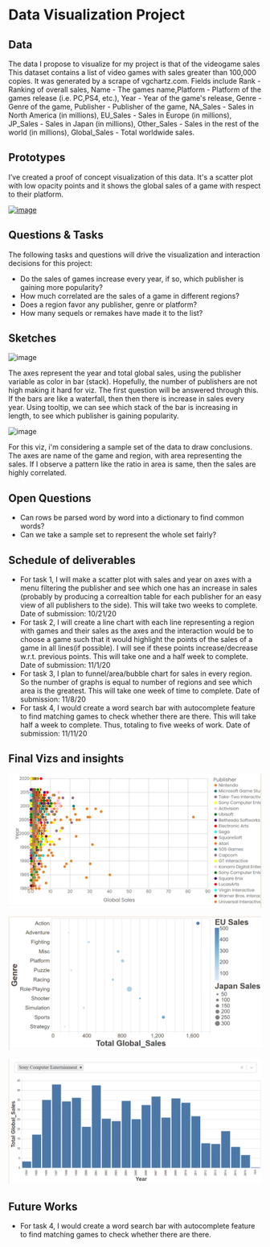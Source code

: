 # Data Visualization Project

## Data

The data I propose to visualize for my project is that of the videogame sales This dataset contains a list of video games with sales greater than 100,000 copies. It was generated by a scrape of vgchartz.com. Fields include Rank - Ranking of overall sales, Name - The games name,Platform - Platform of the games release (i.e. PC,PS4, etc.), Year - Year of the game's release, Genre - Genre of the game, Publisher - Publisher of the game, NA_Sales - Sales in North America (in millions), EU_Sales - Sales in Europe (in millions), JP_Sales - Sales in Japan (in millions), Other_Sales - Sales in the rest of the world (in millions), Global_Sales - Total worldwide sales.

## Prototypes

I’ve created a proof of concept visualization of this data. It's a scatter plot with low opacity points and it shows the global sales of a game with respect to their platform.

[![image](https://github.com/VamsiSukamanchi/dataviz-project-template-proposal/blob/master/Screenshot%202020-09-30%20215515.png)](https://vizhub.com/VamsiSukamanchi/dcec3d913e2a46eaaef900af26dbde56)



## Questions & Tasks

The following tasks and questions will drive the visualization and interaction decisions for this project:

 * Do the sales of games increase every year, if so, which publisher is gaining more popularity?
 * How much correlated are the sales of a game in different regions?
 * Does a region favor any publisher, genre or platform?
 * How many sequels or remakes have made it to the list?

## Sketches
![image](https://github.com/VamsiSukamanchi/dataviz-project-template-proposal/blob/master/IMG20201001174437.jpg)

The axes represent the year and total global sales, using the publisher variable as color in bar (stack). Hopefully, the number of publishers are not high making it hard for viz. The first question will be answered through this. If the bars are like a waterfall, then then there is increase in sales every year. Using tooltip, we can see which stack of the bar is increasing in length, to see which publisher is gaining popularity.

![image](https://github.com/VamsiSukamanchi/dataviz-project-template-proposal/blob/master/IMG20201001174458.jpg)

For this viz, i'm considering a sample set of the data to draw conclusions. The axes are name of the game and region, with area representing the sales. If I observe a pattern like the ratio in area is same, then the sales are highly correlated. 

## Open Questions
 - Can rows be parsed word by word into a dictionary to find common words?
 - Can we take a sample set to represent the whole set fairly?

## Schedule of deliverables
 - For task 1, I will make a scatter plot with sales and year on axes with a menu filtering the publisher and see which one has an increase in sales (probably by producing a correaltion table for each publisher for an easy view of all publishers to the side). This will take two weeks to complete. Date of submission: 10/21/20
 - For task 2, I will create a line chart with each line representing a region with games and their sales as the axes and the interaction would be to choose a game such that it would highlight the points of the sales of a game in all lines(if possible). I will see if these points increase/decrease w.r.t. previous points. This will take one and a half week to complete. Date of submission: 11/1/20
 - For task 3, I plan to funnel/area/bubble chart for sales in every region. So the number of graphs is equal to number of regions and see which area is the greatest. This will take one week of time to complete. Date of submission: 11/8/20
 - For task 4, I would create a word search bar with autocomplete feature to find matching games to check whether there are there. This will take half a week to complete. Thus, totaling to five weeks of work. Date of submission: 11/11/20

## Final Vizs and insights

[![image](https://github.com/VamsiSukamanchi/dataviz-project-final/blob/master/1.png)](https://vizhub.com/VamsiSukamanchi/a202ddcc762f4d6a9a9e1d2af522b772)

[![image](https://github.com/VamsiSukamanchi/dataviz-project-final/blob/master/Screenshot%202020-11-08%20174739.png)](https://vizhub.com/VamsiSukamanchi/48ab2bdba2df494cbd688fbbfbf1f26f)

[![image](https://github.com/VamsiSukamanchi/dataviz-project-final/blob/master/Screenshot%202020-11-08%20175030.png)](https://vizhub.com/VamsiSukamanchi/c37eb738105840de9f43cdc889a72018)

## Future Works 
 - For task 4, I would create a word search bar with autocomplete feature to find matching games to check whether there are there.
